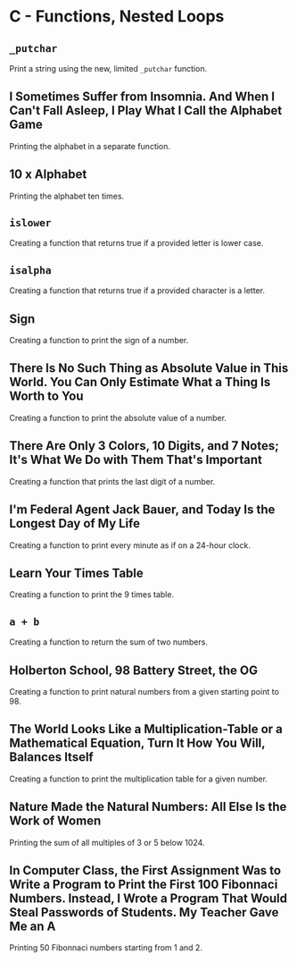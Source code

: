 # C - Functions, Nested Loops

## `_putchar`
Print a string using the new, limited `_putchar` function.

## I Sometimes Suffer from Insomnia. And When I Can't Fall Asleep, I Play What I Call the Alphabet Game
Printing the alphabet in a separate function.

## 10 x Alphabet
Printing the alphabet ten times.

## `islower`
Creating a function that returns true if a provided letter is lower case.

## `isalpha`
Creating a function that returns true if a provided character is a letter.

## Sign
Creating a function to print the sign of a number.

## There Is No Such Thing as Absolute Value in This World. You Can Only Estimate What a Thing Is Worth to You
Creating a function to print the absolute value of a number.

## There Are Only 3 Colors, 10 Digits, and 7 Notes; It's What We Do with Them That's Important
Creating a function that prints the last digit of a number.

## I'm Federal Agent Jack Bauer, and Today Is the Longest Day of My Life
Creating a function to print every minute as if on a 24-hour clock.

## Learn Your Times Table
Creating a function to print the 9 times table.

## `a + b`
Creating a function to return the sum of two numbers.

## Holberton School, 98 Battery Street, the OG
Creating a function to print natural numbers from a given starting point to 98.

## The World Looks Like a Multiplication-Table or a Mathematical Equation, Turn It How You Will, Balances Itself
Creating a function to print the multiplication table for a given number.

## Nature Made the Natural Numbers: All Else Is the Work of Women
Printing the sum of all multiples of 3 or 5 below 1024.

## In Computer Class, the First Assignment Was to Write a Program to Print the First 100 Fibonnaci Numbers. Instead, I Wrote a Program That Would Steal Passwords of Students. My Teacher Gave Me an A
Printing 50 Fibonnaci numbers starting from 1 and 2.
